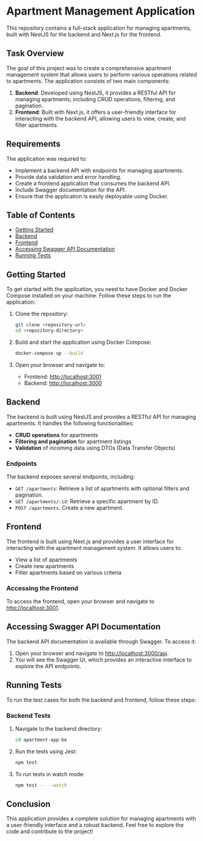 # Apartment Management Application

This repository contains a full-stack application for managing apartments, built with NestJS for the backend and Next.js for the frontend.

## Task Overview

The goal of this project was to create a comprehensive apartment management system that allows users to perform various operations related to apartments. The application consists of two main components:

1. **Backend**: Developed using NestJS, it provides a RESTful API for managing apartments, including CRUD operations, filtering, and pagination.
2. **Frontend**: Built with Next.js, it offers a user-friendly interface for interacting with the backend API, allowing users to view, create, and filter apartments.

## Requirements

The application was required to:
- Implement a backend API with endpoints for managing apartments.
- Provide data validation and error handling.
- Create a frontend application that consumes the backend API.
- Include Swagger documentation for the API.
- Ensure that the application is easily deployable using Docker.

## Table of Contents
- [Getting Started](#getting-started)
- [Backend](#backend)
- [Frontend](#frontend)
- [Accessing Swagger API Documentation](#accessing-swagger-api-documentation)
- [Running Tests](#running-tests)

## Getting Started

To get started with the application, you need to have Docker and Docker Compose installed on your machine. Follow these steps to run the application:

1. Clone the repository:
   ```bash
   git clone <repository-url>
   cd <repository-directory>
   ```

2. Build and start the application using Docker Compose:
   ```bash
   docker-compose up --build
   ```

3. Open your browser and navigate to:
   - Frontend: [http://localhost:3001](http://localhost:3001)
   - Backend: [http://localhost:3000](http://localhost:3000)

## Backend

The backend is built using NestJS and provides a RESTful API for managing apartments. It handles the following functionalities:
- **CRUD operations** for apartments
- **Filtering and pagination** for apartment listings
- **Validation** of incoming data using DTOs (Data Transfer Objects)

### Endpoints
The backend exposes several endpoints, including:
- `GET /apartments`: Retrieve a list of apartments with optional filters and pagination.
- `GET /apartments/:id`: Retrieve a specific apartment by ID.
- `POST /apartments`: Create a new apartment.

## Frontend

The frontend is built using Next.js and provides a user interface for interacting with the apartment management system. It allows users to:
- View a list of apartments
- Create new apartments
- Filter apartments based on various criteria

### Accessing the Frontend
To access the frontend, open your browser and navigate to [http://localhost:3001](http://localhost:3001).

## Accessing Swagger API Documentation

The backend API documentation is available through Swagger. To access it:
1. Open your browser and navigate to [http://localhost:3000/api](http://localhost:3000/api).
2. You will see the Swagger UI, which provides an interactive interface to explore the API endpoints.

## Running Tests

To run the test cases for both the backend and frontend, follow these steps:

### Backend Tests
1. Navigate to the backend directory:
   ```bash
   cd apartment-app-be
   ```

2. Run the tests using Jest:
   ```bash
   npm test
   ```

3. To run tests in watch mode:
   ```bash
   npm test -- --watch
   ```

## Conclusion

This application provides a complete solution for managing apartments with a user-friendly interface and a robust backend. Feel free to explore the code and contribute to the project!
